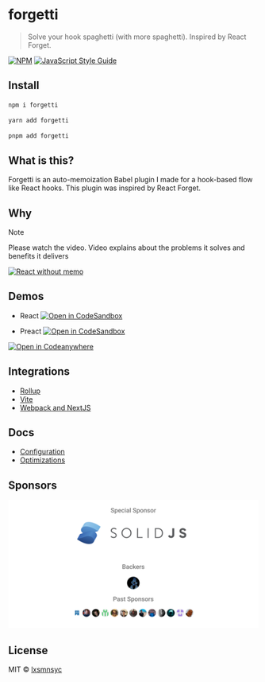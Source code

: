 # forgetti

> Solve your hook spaghetti (with more spaghetti). Inspired by React Forget.

[![NPM](https://img.shields.io/npm/v/forgetti.svg)](https://www.npmjs.com/package/forgetti) [![JavaScript Style Guide](https://badgen.net/badge/code%20style/airbnb/ff5a5f?icon=airbnb)](https://github.com/airbnb/javascript)

## Install

```bash
npm i forgetti
```

```bash
yarn add forgetti
```

```bash
pnpm add forgetti
```

## What is this?

Forgetti is an auto-memoization Babel plugin I made for a hook-based flow like React hooks. This plugin was inspired by React Forget.

## Why

> [!NOTE]
> Please watch the video. Video explains about the problems it solves and benefits it delivers

[![React without memo](https://img.youtube.com/vi/lGEMwh32soc/0.jpg)](https://www.youtube.com/watch?v=lGEMwh32soc "React without memo")

## Demos

- React [![Open in CodeSandbox](https://img.shields.io/badge/Open%20in-CodeSandbox-blue?style=flat-square&logo=codesandbox)](https://codesandbox.io/s/github/LXSMNSYC/forgetti/tree/main/examples/react)

- Preact [![Open in CodeSandbox](https://img.shields.io/badge/Open%20in-CodeSandbox-blue?style=flat-square&logo=codesandbox)](https://codesandbox.io/s/github/LXSMNSYC/forgetti/tree/main/examples/preact)

[![Open in Codeanywhere](https://codeanywhere.com/img/open-in-codeanywhere-btn.svg)](https://app.codeanywhere.com/#https://github.com/lxsmnsyc/forgetti)

## Integrations

- [Rollup](https://github.com/lxsmnsyc/forgetti/tree/main/packages/rollup)
- [Vite](https://github.com/lxsmnsyc/forgetti/tree/main/packages/vite)
- [Webpack and NextJS](https://github.com/SukkaW/forgetti-loader)

## Docs

- [Configuration](https://github.com/lxsmnsyc/forgetti/tree/main/docs/configuration.md)
- [Optimizations](https://github.com/lxsmnsyc/forgetti/tree/main/docs/optimizations.md)

## Sponsors

![Sponsors](https://github.com/lxsmnsyc/sponsors/blob/main/sponsors.svg?raw=true)

## License

MIT © [lxsmnsyc](https://github.com/lxsmnsyc)
